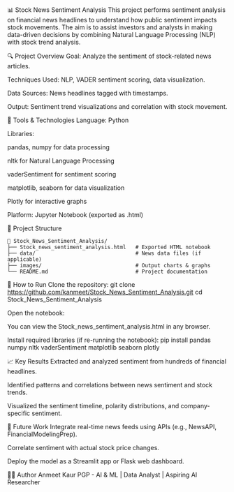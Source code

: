 📊 Stock News Sentiment Analysis
This project performs sentiment analysis on financial news headlines to understand how public sentiment impacts stock movements. The aim is to assist investors and analysts in making data-driven decisions by combining Natural Language Processing (NLP) with stock trend analysis.

🔍 Project Overview
Goal: Analyze the sentiment of stock-related news articles.

Techniques Used: NLP, VADER sentiment scoring, data visualization.

Data Sources: News headlines tagged with timestamps.

Output: Sentiment trend visualizations and correlation with stock movement.

🧰 Tools & Technologies
Language: Python

Libraries:

pandas, numpy for data processing

nltk for Natural Language Processing

vaderSentiment for sentiment scoring

matplotlib, seaborn for data visualization

Plotly for interactive graphs

Platform: Jupyter Notebook (exported as .html)

📂 Project Structure
```
📁 Stock_News_Sentiment_Analysis/
├── Stock_news_sentiment_analysis.html   # Exported HTML notebook
├── data/                                # News data files (if applicable)
├── images/                              # Output charts & graphs
└── README.md                            # Project documentation
```
🚀 How to Run
Clone the repository:
git clone https://github.com/kanmeet/Stock_News_Sentiment_Analysis.git
cd Stock_News_Sentiment_Analysis

Open the notebook:

You can view the Stock_news_sentiment_analysis.html in any browser.

Install required libraries (if re-running the notebook):
pip install pandas numpy nltk vaderSentiment matplotlib seaborn plotly

📈 Key Results
Extracted and analyzed sentiment from hundreds of financial headlines.

Identified patterns and correlations between news sentiment and stock trends.

Visualized the sentiment timeline, polarity distributions, and company-specific sentiment.

🧠 Future Work
Integrate real-time news feeds using APIs (e.g., NewsAPI, FinancialModelingPrep).

Correlate sentiment with actual stock price changes.

Deploy the model as a Streamlit app or Flask web dashboard.

👩‍💻 Author
Anmeet Kaur
PGP - AI & ML | Data Analyst | Aspiring AI Researcher
